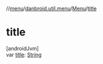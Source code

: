 //[menu](../../../index.md)/[danbroid.util.menu](../index.md)/[Menu](index.md)/[title](title.md)

# title

[androidJvm]\
var [title](title.md): [String](https://kotlinlang.org/api/latest/jvm/stdlib/kotlin/-string/index.html)
